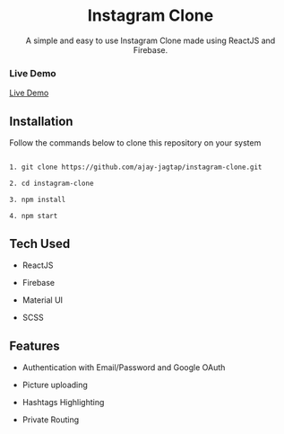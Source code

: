 
<div>
	<h1 align="center"> Instagram Clone</h1>
	<p align="center">A simple and easy to use Instagram Clone made using ReactJS and Firebase. </p>
</div>



### Live Demo
[Live Demo](https://instgram-clone-33f92.web.app/)

## Installation
Follow the commands below to clone this repository on your system

```bash

1. git clone https://github.com/ajay-jagtap/instagram-clone.git

2. cd instagram-clone

3. npm install

4. npm start

```

  

## Tech Used

* ReactJS

* Firebase

* Material UI

* SCSS

  
  

## Features

* Authentication with Email/Password and Google OAuth

* Picture uploading

* Hashtags Highlighting

* Private Routing

